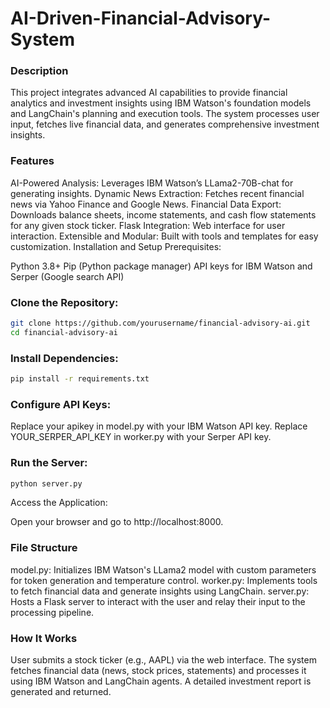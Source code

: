 # AI-Driven-Financial-Advisory-System


### Description
This project integrates advanced AI capabilities to provide financial analytics and investment insights using IBM Watson's foundation models and LangChain's planning and execution tools. The system processes user input, fetches live financial data, and generates comprehensive investment insights.

### Features
AI-Powered Analysis: Leverages IBM Watson’s LLama2-70B-chat for generating insights.
Dynamic News Extraction: Fetches recent financial news via Yahoo Finance and Google News.
Financial Data Export: Downloads balance sheets, income statements, and cash flow statements for any given stock ticker.
Flask Integration: Web interface for user interaction.
Extensible and Modular: Built with tools and templates for easy customization.
Installation and Setup
Prerequisites:

Python 3.8+
Pip (Python package manager)
API keys for IBM Watson and Serper (Google search API)
### Clone the Repository:

```bash
git clone https://github.com/yourusername/financial-advisory-ai.git
cd financial-advisory-ai
```

### Install Dependencies:
```bash
pip install -r requirements.txt
```


### Configure API Keys:
Replace your apikey in model.py with your IBM Watson API key.
Replace YOUR_SERPER_API_KEY in worker.py with your Serper API key.

### Run the Server:
```bash
python server.py
```

Access the Application:

Open your browser and go to http://localhost:8000.

### File Structure
model.py: Initializes IBM Watson's LLama2 model with custom parameters for token generation and temperature control.
worker.py: Implements tools to fetch financial data and generate insights using LangChain.
server.py: Hosts a Flask server to interact with the user and relay their input to the processing pipeline.

### How It Works
User submits a stock ticker (e.g., AAPL) via the web interface.
The system fetches financial data (news, stock prices, statements) and processes it using IBM Watson and LangChain agents.
A detailed investment report is generated and returned.
